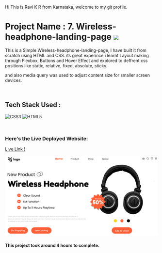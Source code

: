 Hi This is Ravi K R from Karnataka, welcome to my git profile.

# Project Name : 7. Wireless-headphone-landing-page ![](https://img.shields.io/badge/Project-7-green)

This is a Simple Wireless-headphone-landing-page, I have built it from scratch using HTML and CSS. its great experince i learnt Layout making through Flexbox, Buttons and Hover Effect and explored to deffrent css positions like static, relative, fixed, absolute, sticky. 

and also media query was used to adjust content size for smaller screen devices.

</br>

## Tech Stack Used :

![CSS3](https://img.shields.io/badge/css3-%231572B6.svg?style=for-the-badge&logo=css3&logoColor=white) ![HTML5](https://img.shields.io/badge/html5-%23E34F26.svg?style=for-the-badge&logo=html5&logoColor=white) 

</br>



### Here's the Live Deployed Website:

[Live Link !](https://guileless-caramel-67e293.netlify.app/)

![Web Site Image](./thumbnail.png)

#### This project took around 4 hours to complete.
